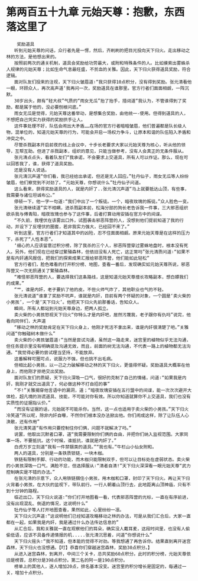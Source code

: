 # 第两百五十九章 元始天尊：抱歉，东西落这里了
        奖励道具
       听到元始天尊的问话，众行者先是一愣，然后，齐刷刷的把目光投向天下归火。走出移动之林的方法，是他想出来的。
       按照前两次的通关机制，道具会奖励给功劳最大，或附和特殊条件的人。比如摸索出雾蛛杀人规律的元始天尊；比如生命气息最旺盛，不贫血的关雅。因此，天下归火获得道具奖励，符合逻辑。
       面对队友们投来的注视，天下归火皱眉道∶“我只获得10点积分，没有得到奖励。张元清看他一眼，环顾众人，再次高声道‘我再问一次，奖励道具在谁那里。官方行者们面面相觑，一阵沉默。
       30岁出头，颇有“轻大叔”气质的“雨女无瓜”抬了抬手，措词道“我认为，不管谁得到了奖励，都是属于他的，没必要刨根问底。”
       雨女无瓜是觉得，元始天尊这番举动，是想集合奖励，由他统一-使用。但得到道具的人，不想把自己凭实力获得的奖励拱手让人。
       这件事处理不好，队伍会闹出大矛盾……在场的官方行者暗暗皱眉，他们普遍都是队长级人物，混单位的，知道元始天尊的行为，可能会开启一场权力争斗，让原本和谐的队伍陷入矛盾和冲突之中。
       尽管杀戮副本开启前夜的线上会议中，十步长老要求大家以元始天尊为核心，听从他的领导，互帮互助。但进了杀戮副本，组织的意见，只能当做参考，没有人会真正的无条件服从。
       张元清点点头，看着队友们“我承诺，不会要求上交道具，所有人可以作证。那么，现在可以回答我了，谁，获得了道具奖励。
       还是没有人说话。
       张元清沉声道“你们看，我已经给出承诺，但还是无人回应。”牡丹仙子，雨女无瓜等人纷纷皱眉，他们察觉到不对劲了。“元始天尊，你想说什么”牡丹仙子问道。
       这么看来，获得奖励道具的人，就是内奸了..张元清沉声道“马上就要抵达山顶，有些事，我需要与诸位坦诚布公。”
       停顿一下，他一字一句道∶“我们中出了一个叛徒。一个，暗夜玫瑰的叛徒。”众人脸色一变。
       张元清继续道“实不相瞒，进杀戮副本前，松海分部的狗长老告诉我一件事，三大邪恶组织欲杀我与傅青阳，暗夜玫瑰也参与了这件事，后者打算动用安插在官方中的间谍。
       “不久前，我埋伏在该雾出口外，试图袭击邪恶阵营的人，没想到他们提前知道了我的行动，并设下了反埋伏的圈套，若非我实力强大，已经回不来了。”
       听到这里，官方行者们才知道其中的凶险，忍不住面面相觑。原来元始天尊是在这样的压力下，杀死了“人性本恶”。
       ‘细心的人应该留意过积分榜，除了我杀的三个人，邪恶阵营穿过雾蛛地盘时，根本没有死人。另外，他们现在已经穿过繁殖森林，但依旧没有人死亡，这正常吗”张元清质问道∶“如果不是有内奸通风报信，把我们的探索成果汇报给邪恶阵营，他们能如此轻松”
       官方行者们，脸色难看的打开积分榜、地图，查看一番后，发现确实如元始天尊所说，邪恶阵营又一次无损通关了繁殖森林。
       “难怪邪恶阵营的人，要选择我们这条路线，这是知道元始天尊擅长攻略副本，想白嫖我们的成果。”
       “艹，谁是内奸，老子要扒了他的皮。不但火师气炸了，其他职业也气的不轻。
       张元清说道“谁拿了奖励不吭声，谁就是内奸，目前有两个怀疑的对象，一个圆是‘卖火柴的小男孩’，一个是‘天下归火’。他把天下归火先前那番话，告知众人。
       瞬间，所有人都站到元始天尊身边，把两人孤立。
       卖火柴的小男孩怒视天下归火“你特么才是内奸吧，居然污蔑我，老子跟你有仇吗”说完，他看向同伴们，大声道
       “移动之林的奖励肯定在天下归火身上，他刚才死活不拿出来，谁是内奸很清楚了吧。”关雅问道“你触碰树木做什么”
       卖火柴的小男孩皱眉道∶“当然是尝试沟通，虽然这一路走来，迷宫里的植物似乎无法沟通，但任务提示里没有明确提及沟通无效，而且，前面的树无法沟通，不代表一路上的植物都无法沟通。“我觉得必要的尝试理当坚持，不能放弃。
       这番解释可圈可点，说服力不强，但也挑不出毛病。
       但相比起小男孩，以一己之力破解移动之林的天下归火，更值得怀疑。奖励道具大概率在他身上，而他刚才拒绝交出奖励。
       面对队友们的质疑，天下归火深吸一口气，很好的克制了自己的情绪，问道∶“如果我是内奸，我刚才就交出道具了，何必做这种不打自招的事”
       “不!”关雅揭穿他言语中的漏洞，道；“暗夜玫瑰安插在五行盟中的间谍，能一次次次避开大体检，超凡境的测谎道具、技能，不可能对你有效。所以你知道就算你不上交道具，我们也没有实质性的证据指认价。”
       “而没有证据的话，元始就不可能杀你。当然，这一点也适用于卖火柴的小男孩。”天下归火冷笑道“所以呢，除非内奸自曝，不然你们根本没办法掀出他。你们闹成这样，除了让队伍人心涣散，还有作用”
       张元清笑道“有作用只要控制住你们俩，问题不就解决了吗。”
       说罢，他取出沉默者口罩，道“我需要限制你们俩的自由，并把你们纳入监视范围。大家同事一场，不要抵抗。这个时候，谁抵抗，谁就是内奸了。”
       白虎万岁立刻道“我有一件禁锢类的道具。”“我也有。”牛栏山小仙女附和。
       两人的道具，分别是一条铁质锁链，一块木枷。
       铁链有限制手脚、行动的功能，而木枷只能限制双手，但可以让目标处在虚弱状态。卖火柴的小男孩深吸一口气，满脸不忿，但选择服从∶“清者自清!”天下归火深深看一眼元始天尊“武力控制确实是不错的办法。”
       在张元清的示意下，众人用铁链捆住小男孩，用木枷和口罩，封印了天下归火。再让天下归火背着小男孩，在大伙的监视下，带队前行。一行人朝着山顶行去，此地距离山顶神庙，只有不到十分钟的路程。
       临近出口，天下归火说道∶“你们打开地图看一看，代表邪恶阵营的光标，一直在有序前进，没有出现混乱、倒退的情况，这说明什么”
       牡丹仙子等人打开地图查看，果然如此，心里纷纷一凛。
       天下归火沉声道∶“这说明他们已经知道攻略移动之林的办法，可是从我们汇合后，大家一直都在一起，如果我是内奸，我是通过什么办法传达信息的”
       从汇合后，我和关雅就一直在观察他们的耳朵，确实没人戴耳麦，这段时间里，也没有人偷偷低语，应该不具备传递情报的机.....张元清沉思着，问道“你想说什么”
       天下归火摇头∶“我不知道，但本能的觉得不对劲。等我想通了再告诉你。结果直到离开迷宫森林，天下归火也没想通。【叮】恭喜你们穿越迷宫森林，奖励30点积分。】
       从进入迷宫森林，到离开，中间三个关卡，总共奖励60点积分。此时的积分榜，元始天尊依旧是榜首，总积分是398点积分。第二名的阿一是190点积分。
       榜单上的其他人，逐人增加20点，排名基本没变。迷宫里的积分增长是固定的，每通过一关，增加十点积分。